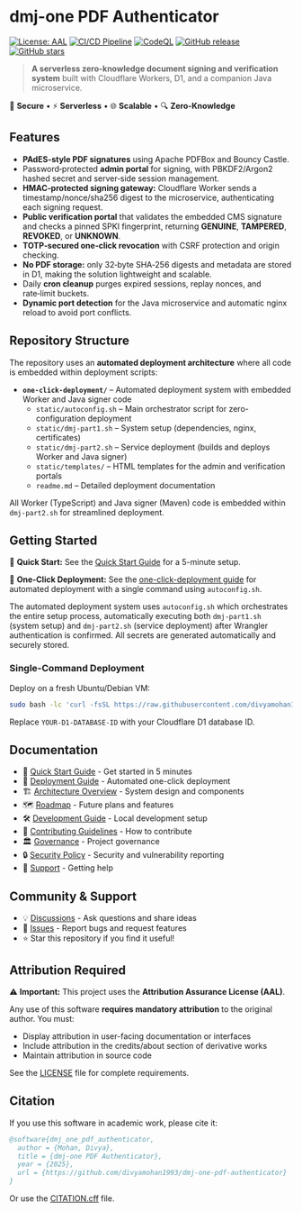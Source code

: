 # dmj-one PDF Authenticator

[![License: AAL](https://img.shields.io/badge/License-Attribution_Assurance-blue.svg)](LICENSE)
[![CI/CD Pipeline](https://github.com/divyamohan1993/dmj-one-pdf-authenticator/actions/workflows/ci.yml/badge.svg)](https://github.com/divyamohan1993/dmj-one-pdf-authenticator/actions/workflows/ci.yml)
[![CodeQL](https://github.com/divyamohan1993/dmj-one-pdf-authenticator/actions/workflows/codeql-analysis.yml/badge.svg)](https://github.com/divyamohan1993/dmj-one-pdf-authenticator/actions/workflows/codeql-analysis.yml)
[![GitHub release](https://img.shields.io/github/v/release/divyamohan1993/dmj-one-pdf-authenticator)](https://github.com/divyamohan1993/dmj-one-pdf-authenticator/releases)
[![GitHub stars](https://img.shields.io/github/stars/divyamohan1993/dmj-one-pdf-authenticator?style=social)](https://github.com/divyamohan1993/dmj-one-pdf-authenticator/stargazers)

> **A serverless zero-knowledge document signing and verification system** built with Cloudflare Workers, D1, and a companion Java microservice.

🔐 **Secure** • ⚡ **Serverless** • 🌐 **Scalable** • 🔍 **Zero-Knowledge**

## Features

- **PAdES-style PDF signatures** using Apache PDFBox and Bouncy Castle.
- Password‑protected **admin portal** for signing, with PBKDF2/Argon2 hashed secret and server‑side session management.
- **HMAC‑protected signing gateway:** Cloudflare Worker sends a timestamp/nonce/sha256 digest to the microservice, authenticating each signing request.
- **Public verification portal** that validates the embedded CMS signature and checks a pinned SPKI fingerprint, returning **GENUINE**, **TAMPERED**, **REVOKED**, or **UNKNOWN**.
- **TOTP‑secured one‑click revocation** with CSRF protection and origin checking.
- **No PDF storage:** only 32‑byte SHA‑256 digests and metadata are stored in D1, making the solution lightweight and scalable.
- Daily **cron cleanup** purges expired sessions, replay nonces, and rate‑limit buckets.
- **Dynamic port detection** for the Java microservice and automatic nginx reload to avoid port conflicts.

## Repository Structure

The repository uses an **automated deployment architecture** where all code is embedded within deployment scripts:

- **`one-click-deployment/`** – Automated deployment system with embedded Worker and Java signer code
  - `static/autoconfig.sh` – Main orchestrator script for zero-configuration deployment
  - `static/dmj-part1.sh` – System setup (dependencies, nginx, certificates)
  - `static/dmj-part2.sh` – Service deployment (builds and deploys Worker and Java signer)
  - `static/templates/` – HTML templates for the admin and verification portals
  - `readme.md` – Detailed deployment documentation

All Worker (TypeScript) and Java signer (Maven) code is embedded within `dmj-part2.sh` for streamlined deployment.

## Getting Started

🚀 **Quick Start:** See the [Quick Start Guide](QUICKSTART.md) for a 5-minute setup.

📖 **One-Click Deployment:** See the [one-click-deployment guide](one-click-deployment/readme.md) for automated deployment with a single command using `autoconfig.sh`.

The automated deployment system uses `autoconfig.sh` which orchestrates the entire setup process, automatically executing both `dmj-part1.sh` (system setup) and `dmj-part2.sh` (service deployment) after Wrangler authentication is confirmed. All secrets are generated automatically and securely stored.

### Single-Command Deployment

Deploy on a fresh Ubuntu/Debian VM:

```bash
sudo bash -lc 'curl -fsSL https://raw.githubusercontent.com/divyamohan1993/dmj-one-pdf-authenticator/refs/heads/main/one-click-deployment/static/autoconfig.sh?nocache=$(date +%s) | sudo bash -s -- YOUR-D1-DATABASE-ID'
```

Replace `YOUR-D1-DATABASE-ID` with your Cloudflare D1 database ID.

## Documentation

- 🚀 [Quick Start Guide](QUICKSTART.md) - Get started in 5 minutes
- 📖 [Deployment Guide](one-click-deployment/readme.md) - Automated one-click deployment
- 🏗️ [Architecture Overview](ARCHITECTURE.md) - System design and components
- 🗺️ [Roadmap](ROADMAP.md) - Future plans and features
- 🛠️ [Development Guide](.github/DEVELOPMENT.md) - Local development setup
- 🤝 [Contributing Guidelines](.github/CONTRIBUTING.md) - How to contribute
- 🏛️ [Governance](.github/GOVERNANCE.md) - Project governance
- 🔒 [Security Policy](.github/SECURITY.md) - Security and vulnerability reporting
- 💬 [Support](.github/SUPPORT.md) - Getting help

## Community & Support

- 💡 [Discussions](https://github.com/divyamohan1993/dmj-one-pdf-authenticator/discussions) - Ask questions and share ideas
- 🐛 [Issues](https://github.com/divyamohan1993/dmj-one-pdf-authenticator/issues) - Report bugs and request features
- ⭐ Star this repository if you find it useful!

## Attribution Required

⚠️ **Important:** This project uses the **Attribution Assurance License (AAL)**.

Any use of this software **requires mandatory attribution** to the original author. You must:
- Display attribution in user-facing documentation or interfaces
- Include attribution in the credits/about section of derivative works
- Maintain attribution in source code

See the [LICENSE](.github/LICENSE) file for complete requirements.

## Citation

If you use this software in academic work, please cite it:

```bibtex
@software{dmj_one_pdf_authenticator,
  author = {Mohan, Divya},
  title = {dmj-one PDF Authenticator},
  year = {2025},
  url = {https://github.com/divyamohan1993/dmj-one-pdf-authenticator}
}
```

Or use the [CITATION.cff](.github/CITATION.cff) file.
